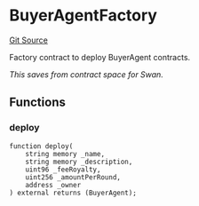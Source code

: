 # BuyerAgentFactory
[Git Source](https://github.com/firstbatchxyz/swan-contracts/blob/71d5f1b72c5506ee91313ea31c9a617e611d9d74/src/BuyerAgent.sol)

Factory contract to deploy BuyerAgent contracts.

*This saves from contract space for Swan.*


## Functions
### deploy


```solidity
function deploy(
    string memory _name,
    string memory _description,
    uint96 _feeRoyalty,
    uint256 _amountPerRound,
    address _owner
) external returns (BuyerAgent);
```

